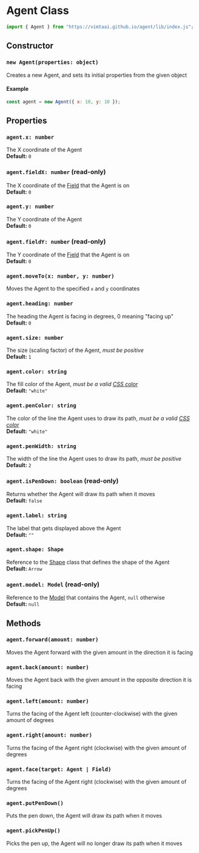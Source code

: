 # Agent Class

```js
import { Agent } from "https://vimtaai.github.io/agent/lib/index.js";
```

## Constructor

### `new Agent(properties: object)`

Creates a new Agent, and sets its initial properties from the given object

#### Example

```js
const agent = new Agent({ x: 10, y: 10 });
```

## Properties

### `agent.x: number`

The X coordinate of the Agent  
**Default:** `0`

### `agent.fieldX: number` (read-only)

The X coordinate of the [Field][field] that the Agent is on  
**Default:** `0`

### `agent.y: number`

The Y coordinate of the Agent  
**Default:** `0`

### `agent.fieldY: number` (read-only)

The Y coordinate of the [Field][field] that the Agent is on  
**Default:** `0`

### `agent.moveTo(x: number, y: number)`

Moves the Agent to the specified `x` and `y` coordinates  

### `agent.heading: number`

The heading the Agent is facing in degrees, 0 meaning "facing up"  
**Default:** `0`

### `agent.size: number`

The size (scaling factor) of the Agent, *must be positive*  
**Default:** `1`

### `agent.color: string`

The fill color of the Agent, *must be a valid [CSS color][color]*  
**Default:** `"white"`

### `agent.penColor: string`

The color of the line the Agent uses to draw its path, *must be a valid [CSS color][color]*  
**Default:** `"white"`

### `agent.penWidth: string`

The width of the line the Agent uses to draw its path, *must be positive*  
**Default:** `2`

### `agent.isPenDown: boolean` (read-only)

Returns whether the Agent will draw its path when it moves  
**Default:** `false`

### `agent.label: string`

The label that gets displayed above the Agent  
**Default:** `""`

### `agent.shape: Shape`

Reference to the [Shape][shape] class that defines the shape of the Agent  
**Default:** `Arrow`

### `agent.model: Model` (read-only)

Reference to the [Model][model] that contains the Agent, `null` otherwise  
**Default:** `null`

## Methods

### `agent.forward(amount: number)`

Moves the Agent forward with the given amount in the direction it is facing

### `agent.back(amount: number)`

Moves the Agent back with the given amount in the opposite direction it is facing

### `agent.left(amount: number)`

Turns the facing of the Agent left (counter-clockwise) with the given amount of degrees

### `agent.right(amount: number)`

Turns the facing of the Agent right (clockwise) with the given amount of degrees

### `agent.face(target: Agent | Field)`

Turns the facing of the Agent right (clockwise) with the given amount of degrees

### `agent.putPenDown()`

Puts the pen down, the Agent will draw its path when it moves

### `agent.pickPenUp()`

Picks the pen up, the Agent will no longer draw its path when it moves

[model]: /api/model
[field]: /api/field
[shape]: /api/shape
[color]: https://developer.mozilla.org/en-US/docs/Web/CSS/color_value
